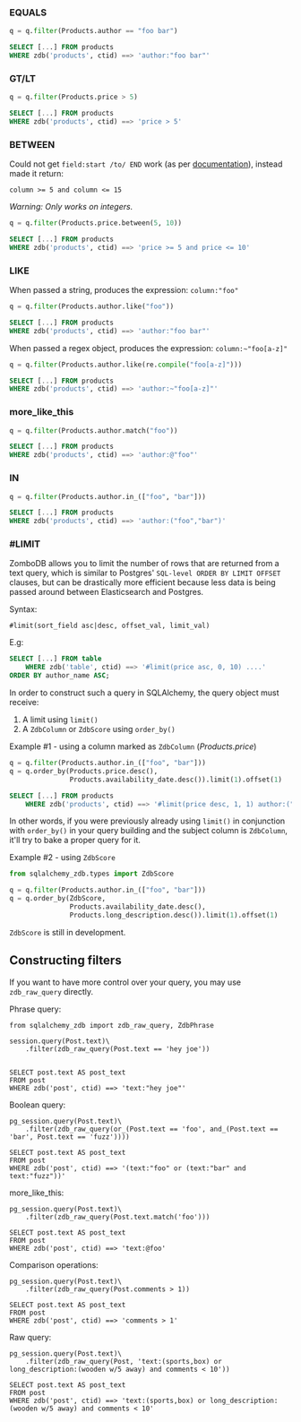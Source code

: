 ### EQUALS

```python
q = q.filter(Products.author == "foo bar")
```

```sql
SELECT [...] FROM products 
WHERE zdb('products', ctid) ==> 'author:"foo bar"'
```

### GT/LT

```python
q = q.filter(Products.price > 5)
```
```sql
SELECT [...] FROM products 
WHERE zdb('products', ctid) ==> 'price > 5'
```

### BETWEEN
Could not get `field:start /to/ END` work (as per [documentation](https://github.com/zombodb/zombodb/blob/master/SYNTAX.md#operators)), instead made it return:

    column >= 5 and column <= 15

*Warning: Only works on integers.*

```python
q = q.filter(Products.price.between(5, 10))
```

```sql
SELECT [...] FROM products 
WHERE zdb('products', ctid) ==> 'price >= 5 and price <= 10'
```

### LIKE

When passed a string, produces the expression: `column:"foo"`
```python
q = q.filter(Products.author.like("foo"))
```
```sql
SELECT [...] FROM products 
WHERE zdb('products', ctid) ==> 'author:"foo bar"'
```

When passed a regex object, produces the expression: `column:~"foo[a-z]"`
```python
q = q.filter(Products.author.like(re.compile("foo[a-z]")))
```
```sql
SELECT [...] FROM products 
WHERE zdb('products', ctid) ==> 'author:~"foo[a-z]"'
```

### more_like_this
```python
q = q.filter(Products.author.match("foo"))
```

```sql
SELECT [...] FROM products 
WHERE zdb('products', ctid) ==> 'author:@"foo"'
```

### IN
```python
q = q.filter(Products.author.in_(["foo", "bar"]))
```

```sql
SELECT [...] FROM products 
WHERE zdb('products', ctid) ==> 'author:("foo","bar")'
```

### #LIMIT

ZomboDB allows you to limit the number of rows that are returned from a text query, which is similar to Postgres' `SQL-level ORDER BY LIMIT OFFSET` clauses, but can be drastically more efficient because less data is being passed around between Elasticsearch and Postgres.

Syntax:

```
#limit(sort_field asc|desc, offset_val, limit_val)
```
E.g:
```sql
SELECT [...] FROM table 
    WHERE zdb('table', ctid) ==> '#limit(price asc, 0, 10) ....'
ORDER BY author_name ASC;
```

In order to construct such a query in SQLAlchemy, the query object must receive:


1. A limit using `limit()`
2. A `ZdbColumn` or `ZdbScore` using `order_by()`

Example #1 - using a column marked as `ZdbColumn` (*Products.price*)

```python
q = q.filter(Products.author.in_(["foo", "bar"]))
q = q.order_by(Products.price.desc(), 
               Products.availability_date.desc()).limit(1).offset(1)
```

```sql
SELECT [...] FROM products 
    WHERE zdb('products', ctid) ==> '#limit(price desc, 1, 1) author:("foo","bar")' ORDER BY products.availability_date DESC
```

In other words, if you were previously already using `limit()` in conjunction with `order_by()` in your query building and the subject column is `ZdbColumn`, it'll try to bake a proper query for it.

Example #2 - using `ZdbScore`

```python
from sqlalchemy_zdb.types import ZdbScore

q = q.filter(Products.author.in_(["foo", "bar"]))
q = q.order_by(ZdbScore, 
               Products.availability_date.desc(), 
               Products.long_description.desc()).limit(1).offset(1)
```

`ZdbScore` is still in development.



## Constructing filters
If you want to have more control over your query, you may use `zdb_raw_query` directly.

Phrase query:

    from sqlalchemy_zdb import zdb_raw_query, ZdbPhrase

    session.query(Post.text)\
        .filter(zdb_raw_query(Post.text == 'hey joe'))


    SELECT post.text AS post_text
    FROM post
    WHERE zdb('post', ctid) ==> 'text:"hey joe"'

Boolean query:

    pg_session.query(Post.text)\
        .filter(zdb_raw_query(or_(Post.text == 'foo', and_(Post.text == 'bar', Post.text == 'fuzz'))))

    SELECT post.text AS post_text
    FROM post
    WHERE zdb('post', ctid) ==> '(text:"foo" or (text:"bar" and text:"fuzz"))'

more\_like\_this:

    pg_session.query(Post.text)\
        .filter(zdb_raw_query(Post.text.match('foo')))

    SELECT post.text AS post_text
    FROM post
    WHERE zdb('post', ctid) ==> 'text:@foo'

Comparison operations:

    pg_session.query(Post.text)\
        .filter(zdb_raw_query(Post.comments > 1))

    SELECT post.text AS post_text
    FROM post
    WHERE zdb('post', ctid) ==> 'comments > 1'

Raw query:

    pg_session.query(Post.text)\
        .filter(zdb_raw_query(Post, 'text:(sports,box) or long_description:(wooden w/5 away) and comments < 10'))

    SELECT post.text AS post_text
    FROM post
    WHERE zdb('post', ctid) ==> 'text:(sports,box) or long_description:(wooden w/5 away) and comments < 10'
